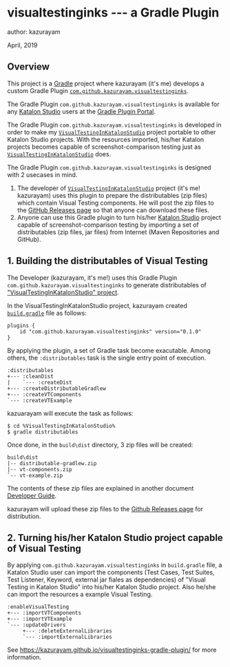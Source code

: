 # visualtestinginks --- a Gradle Plugin

author: kazurayam

April, 2019

## Overview

This project is a [Gradle](https://gradle.org/) project where kazurayam (it's me) develops a custom Gradle Plugin [`com.github.kazurayam.visualtestinginks`](https://plugins.gradle.org/plugin/com.github.kazurayam.visualtestinginks).

The Gradle Plugin `com.github.kazurayam.visualtestinginks` is available for any [Katalon Studio](https://www.katalon.com/) users at the [Gradle Plugin Portal](https://plugins.gradle.org/plugin/com.github.kazurayam.visualtestinginks).

The Gradle Plugin `com.github.kazurayam.visualtestinginks` is developed in order to make my [`VisualTestingInKatalonStudio`](https://github.com/kazurayam/VisualTestingInKatalonStudio) project portable to other Katalon Studio projects. With the resources imported, his/her Katalon projects becomes capable of screenshot-comparison testing just as [`VisualTestingInKatalonStudio`](https://github.com/kazurayam/VisualTestingInKatalonStudio) does.

The Gradle Plugin `com.github.kazurayam.visualtestinginks` is designed with 2 usecases in mind.

1. The developer of [`VisualTestingInKatalonStudio`](https://github.com/kazurayam/VisualTestingInKatalonStudio) project (it's me! kazurayam) uses this plugin to prepare the distributables (zip files) which contain Visual Testing components. He will post the zip files to the [GitHub Releases page](https://github.com/kazurayam/VisualTestingInKatalonStudio/releases) so that anyone can download these files.
2. Anyone can use this Gradle plugin to turn his/her [Katalon Studio](https://www.katalon.com/) project capable of screenshot-comparison testing by importing a set of distributables (zip files, jar files) from Internet (Maven Repositories and GitHub).


## 1. Building the distributables of Visual Testing

The Developer (kazurayam, it's me!) uses this Gradle Plugin `com.github.kazurayam.visualtestinginks` to generate distributables of ["VisualTestingInKatalonStudio" project](https://github.com/kazurayam/VisualTestingInKatalonStudio).

In the VisualTestingInKatalonStudio project, kazurayam created [`build.gradle`](https://github.com/kazurayam/VisualTestingInKatalonStudio/blob/master/build.gradle) file as follows:
```
plugins {
    id "com.github.kazurayam.visualtestinginks" version="0.1.0"
}
```

By applying the plugin, a set of Gradle task become exacutable. Among others, the `:distributables` task is the single entry point of execution.

```
:distributables
+--- :cleanDist
|    `--- :createDist
+--- :createDistributableGradlew
+--- :createVTComponents
`--- :createVTExample
```

kazuarayam will execute the task as follows:

```
$ cd %VisualTestingInKatalonStudio%
$ gradle distributables
```

Once done, in the `build\dist` directory, 3 zip files will be created:

```
build\dist
|-- distributable-gradlew.zip
|-- vt-components.zip
`-- vt-example.zip
```

The contents of these zip files are explained in another document [Developer Guide](https://kazurayam.github.io/visualtestinginks-gradle-plugin/developerguide).

kazurayam will upload these zip files to the [Github Releases page](https://github.com/kazurayam/VisualTestingInKatalonStudio/releases) for distribution.


## 2. Turning his/her Katalon Studio project capable of Visual Testing

By applying `com.github.kazurayam.visualtestinginks` in `build.gradle` file, a Katalon Studio user can import the components (Test Cases, Test Suites, Test Listener, Keyword, external jar fiales as dependencies) of "Visual Testing in Katalon Studio" into his/her Katalon Studio project. Also he/she can import the resources a example Visual Testing.

```
:enableVisualTesting
+--- :importVTComponents
+--- :importVTExample
`--- :updateDrivers
     +--- :deleteExternalLibraries
     `--- :importExternalLibraries
```

See https://kazurayam.github.io/visualtestinginks-gradle-plugin/ for more information.
